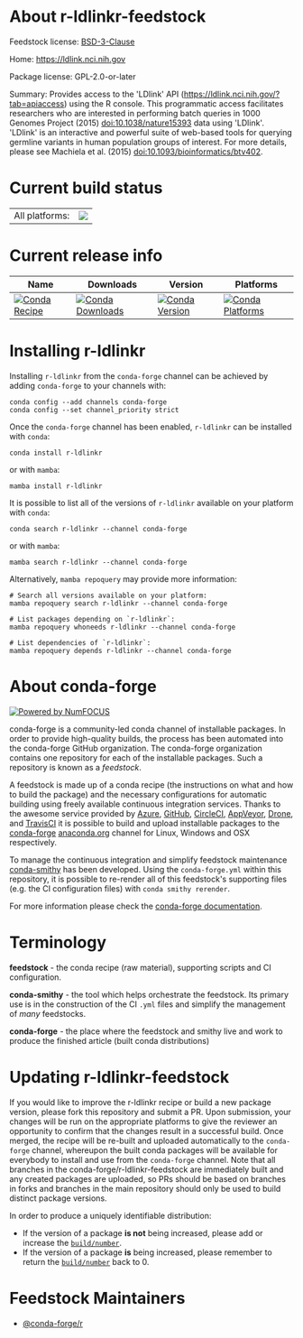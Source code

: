 About r-ldlinkr-feedstock
=========================

Feedstock license: [BSD-3-Clause](https://github.com/conda-forge/r-ldlinkr-feedstock/blob/main/LICENSE.txt)

Home: https://ldlink.nci.nih.gov

Package license: GPL-2.0-or-later

Summary: Provides access to the 'LDlink' API (<https://ldlink.nci.nih.gov/?tab=apiaccess>) using the R console.  This programmatic access facilitates researchers who are interested in performing batch queries in 1000 Genomes Project (2015) <doi:10.1038/nature15393> data using 'LDlink'. 'LDlink' is an interactive and powerful suite of web-based tools for querying germline variants in human population groups of interest. For more details, please see Machiela et al. (2015) <doi:10.1093/bioinformatics/btv402>.

Current build status
====================


<table><tr><td>All platforms:</td>
    <td>
      <a href="https://dev.azure.com/conda-forge/feedstock-builds/_build/latest?definitionId=13396&branchName=main">
        <img src="https://dev.azure.com/conda-forge/feedstock-builds/_apis/build/status/r-ldlinkr-feedstock?branchName=main">
      </a>
    </td>
  </tr>
</table>

Current release info
====================

| Name | Downloads | Version | Platforms |
| --- | --- | --- | --- |
| [![Conda Recipe](https://img.shields.io/badge/recipe-r--ldlinkr-green.svg)](https://anaconda.org/conda-forge/r-ldlinkr) | [![Conda Downloads](https://img.shields.io/conda/dn/conda-forge/r-ldlinkr.svg)](https://anaconda.org/conda-forge/r-ldlinkr) | [![Conda Version](https://img.shields.io/conda/vn/conda-forge/r-ldlinkr.svg)](https://anaconda.org/conda-forge/r-ldlinkr) | [![Conda Platforms](https://img.shields.io/conda/pn/conda-forge/r-ldlinkr.svg)](https://anaconda.org/conda-forge/r-ldlinkr) |

Installing r-ldlinkr
====================

Installing `r-ldlinkr` from the `conda-forge` channel can be achieved by adding `conda-forge` to your channels with:

```
conda config --add channels conda-forge
conda config --set channel_priority strict
```

Once the `conda-forge` channel has been enabled, `r-ldlinkr` can be installed with `conda`:

```
conda install r-ldlinkr
```

or with `mamba`:

```
mamba install r-ldlinkr
```

It is possible to list all of the versions of `r-ldlinkr` available on your platform with `conda`:

```
conda search r-ldlinkr --channel conda-forge
```

or with `mamba`:

```
mamba search r-ldlinkr --channel conda-forge
```

Alternatively, `mamba repoquery` may provide more information:

```
# Search all versions available on your platform:
mamba repoquery search r-ldlinkr --channel conda-forge

# List packages depending on `r-ldlinkr`:
mamba repoquery whoneeds r-ldlinkr --channel conda-forge

# List dependencies of `r-ldlinkr`:
mamba repoquery depends r-ldlinkr --channel conda-forge
```


About conda-forge
=================

[![Powered by
NumFOCUS](https://img.shields.io/badge/powered%20by-NumFOCUS-orange.svg?style=flat&colorA=E1523D&colorB=007D8A)](https://numfocus.org)

conda-forge is a community-led conda channel of installable packages.
In order to provide high-quality builds, the process has been automated into the
conda-forge GitHub organization. The conda-forge organization contains one repository
for each of the installable packages. Such a repository is known as a *feedstock*.

A feedstock is made up of a conda recipe (the instructions on what and how to build
the package) and the necessary configurations for automatic building using freely
available continuous integration services. Thanks to the awesome service provided by
[Azure](https://azure.microsoft.com/en-us/services/devops/), [GitHub](https://github.com/),
[CircleCI](https://circleci.com/), [AppVeyor](https://www.appveyor.com/),
[Drone](https://cloud.drone.io/welcome), and [TravisCI](https://travis-ci.com/)
it is possible to build and upload installable packages to the
[conda-forge](https://anaconda.org/conda-forge) [anaconda.org](https://anaconda.org/)
channel for Linux, Windows and OSX respectively.

To manage the continuous integration and simplify feedstock maintenance
[conda-smithy](https://github.com/conda-forge/conda-smithy) has been developed.
Using the ``conda-forge.yml`` within this repository, it is possible to re-render all of
this feedstock's supporting files (e.g. the CI configuration files) with ``conda smithy rerender``.

For more information please check the [conda-forge documentation](https://conda-forge.org/docs/).

Terminology
===========

**feedstock** - the conda recipe (raw material), supporting scripts and CI configuration.

**conda-smithy** - the tool which helps orchestrate the feedstock.
                   Its primary use is in the construction of the CI ``.yml`` files
                   and simplify the management of *many* feedstocks.

**conda-forge** - the place where the feedstock and smithy live and work to
                  produce the finished article (built conda distributions)


Updating r-ldlinkr-feedstock
============================

If you would like to improve the r-ldlinkr recipe or build a new
package version, please fork this repository and submit a PR. Upon submission,
your changes will be run on the appropriate platforms to give the reviewer an
opportunity to confirm that the changes result in a successful build. Once
merged, the recipe will be re-built and uploaded automatically to the
`conda-forge` channel, whereupon the built conda packages will be available for
everybody to install and use from the `conda-forge` channel.
Note that all branches in the conda-forge/r-ldlinkr-feedstock are
immediately built and any created packages are uploaded, so PRs should be based
on branches in forks and branches in the main repository should only be used to
build distinct package versions.

In order to produce a uniquely identifiable distribution:
 * If the version of a package **is not** being increased, please add or increase
   the [``build/number``](https://docs.conda.io/projects/conda-build/en/latest/resources/define-metadata.html#build-number-and-string).
 * If the version of a package **is** being increased, please remember to return
   the [``build/number``](https://docs.conda.io/projects/conda-build/en/latest/resources/define-metadata.html#build-number-and-string)
   back to 0.

Feedstock Maintainers
=====================

* [@conda-forge/r](https://github.com/conda-forge/r/)

